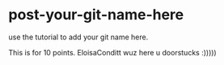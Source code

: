 # post-your-git-name-here
use the tutorial to add your git name here.

This is for 10 points. 
EloisaConditt wuz here u doorstucks :)))))
